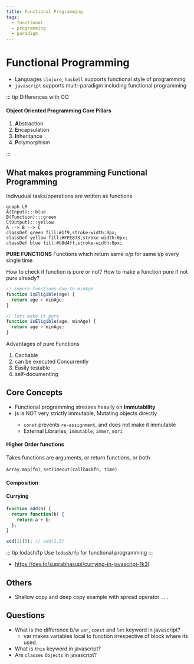 ```yaml
---
title: Functional Programming
tags:
  - functional
  - programming
  - paradigm
---
```


# Functional Programming

<TagLinks />

- Languages `clojure`, `haskell` supports functional style of programming
- `javascript` supports multi-paradigm including functional programming

::: tip Differences with OO

#### Object Oriented Programming Core Pillars

1. **A**bstraction
2. **E**ncapsulation
3. **I**nheritance
4. **P**olymorphism

:::

## What makes programming Functional Programming

Indivudual tasks/operations are written as functions

```mermaid
graph LR
A(Input):::blue
B(Function):::green
C(Output):::yellow
A --> B --> C
classDef green fill:#1f9,stroke-width:0px;
classDef yellow fill:#FFE873,stroke-width:0px;
classDef blue fill:#b8d4ff,stroke-width:0px;
```

**PURE FUNCTIONS** Functions which return same o/p for same i/p every single time

How to check if function is pure or not?
How to make a function pure if not pure already?

```js
// impure functions due to minAge
function isEligible(age) {
  return age > minAge;
}

// lets make it pure
function isEligible(age, minAge) {
  return age > minAge;
}
```

Advantages of pure Functions

1. Cachable
2. can be executed Concurrently
3. Easily testable
4. self-documenting

## Core Concepts

- Functional programming stresses heavily on **Immutability**
- js is NOT very strictly immutable, <Badge type="tip" vertical="middle" text="Consider" /> Mutating objects directly
  - `const` prevents `re-assignment`, and does not make it immutable
  - External Libraries, `immutable`, `immer`, `mori`

#### Higher Order functions

Takes functions are arguments, or return functions, or both

<Badge type="tip" vertical="middle" text="For Example," /> `Array.map(fn)`, `setTimeout(callbackfn, time)`

#### Composition

#### Currying

```js
function add(a) {
  return function(b) {
    return a + b;
  };
}

add(1)(5); // add(1,5)
```

::: tip lodash/fp
Use `lodash/fp` for functional programming
:::

- https://dev.to/suprabhasupi/currying-in-javascript-1k3l

## Others

- Shallow copy and deep copy example with spread operator `...`

## Questions

- What is the difference b/w `var`, `const` and `let` keyword in javascript?
  - var makes variables local to function irrespective of block where its used.
- What is `this` keyword in javascript?
- Are `classes` `Objects` in javascript?

<Footer />
